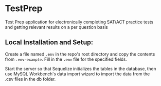 # TestPrep
Test Prep application for electronically completing SAT/ACT practice tests and getting relevant results on a per question basis

## Local Installation and Setup:

Create a file named `.env` in the repo's root directory and copy the contents from `.env-example`.  Fill in the `.env` file for the specified fields.

Start the server so that Sequelize initializes the tables in the database, then use MySQL Workbench's data import wizard to import the data from the .csv files in the db folder.
